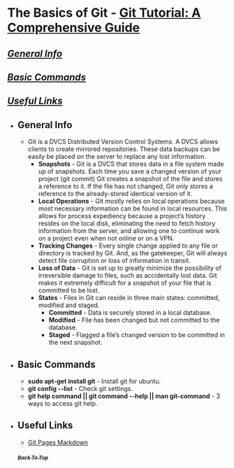 # The Basics of Git - [Git Tutorial: A Comprehensive Guide](https://blog.udemy.com/git-tutorial-a-comprehensive-guide/)

## [_General Info_](#general-info-1)
## [_Basic Commands_](#basic-commands-1)
## [_Useful Links_](#useful-links-1)

- ## General Info
  - Git is a DVCS Distributed Version Control Systems. A DVCS allows clients to create mirrored repositories. These data backups can be easily be placed on the server to replace any lost information.
    - **Snapshots** - Git is a DVCS that stores data in a file system made up of snapshots. Each time you save a changed version of your project \(git commit\)  Git creates a snapshot of the file and stores a reference to it. If the file has not changed, Git only stores a reference to the already-stored identical version of it.
    - **Local Operations** - Git mostly relies on local operations because most necessary information can be found in local resources. This allows for process expediency because a project’s history resides on the local disk, eliminating the need to fetch history information from the server, and allowing one to continue work on a project even when not online or on a VPN.
    - **Tracking Changes** - Every single change applied to any file or directory is tracked by Git. And, as the gatekeeper, Git will always detect file corruption or loss of information in transit.
    - **Loss of Data** - Git is set up to greatly minimize the possibility of irreversible damage to files, such as accidentally lost data. Git makes it extremely difficult for a snapshot of your file that is committed to be lost.
    - **States** - Files in Git can reside in three main states: committed, modified and staged.
      - **Committed** - Data is securely stored in a local database.
      - **Modified** - File has been changed but not committed to the database.
      - **Staged** - Flagged a file’s changed version to be committed in the next snapshot.

- ## Basic Commands
  - **sudo apt-get install git** - Install git for ubuntu.
  - **git config --list** - Check git settings.
  - **git help command || git command --help || man git-command** - 3 ways to access git help.

- ## Useful Links
  - [Git Pages Markdown](https://docs.github.com/en/get-started/writing-on-github/getting-started-with-writing-and-formatting-on-github/basic-writing-and-formatting-syntax)
  
  ##### [<sub>Back To Top</sub>](#the-basics-of-git---git-tutorial-a-comprehensive-guide)
